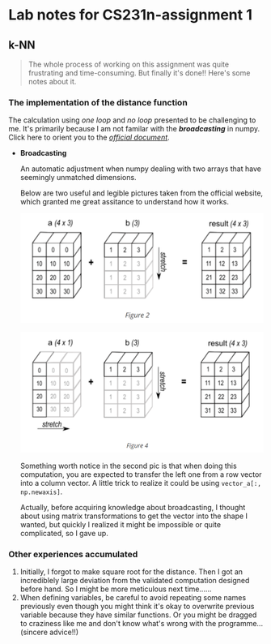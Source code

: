 # Lab notes for CS231n-assignment 1
## k-NN
> The whole process of working on this assignment was quite frustrating and time-consuming. But finally it's done!! Here's some notes about it.
### The implementation of the distance function
The calculation using *one loop* and *no loop* presented to be challenging to me. It's primarily because I am not familar with the ***broadcasting*** in numpy. Click here to orient you to the *[official document](https://numpy.org/doc/stable/user/basics.broadcasting.html)*.
- **Broadcasting**
  
  An automatic adjustment when numpy dealing with two arrays that have seemingly unmatched dimensions. 
  
  Below are two useful and legible pictures taken from the official website, which granted me great assitance to understand how it works.

  ![Operation between matrix and vector](images/broadcasting-pic1.png)

  ![Operation between two vectors](images/broadcasting-pic2.png)

  Something worth notice in the second pic is that when doing this computation, you are expected to transfer the left one from a row vector into a column vector. A little trick to realize it could be using `vector_a[:, np.newaxis]`.

  Actually, before acquiring knowledge about broadcasting, I thought about using matrix transformations to get the vector into the shape I wanted, but quickly I realized it might be impossible or quite complicated, so I gave up.

### Other experiences accumulated
1. Initially, I forgot to make square root for the distance. Then I got an incrediblely large deviation from the validated computation designed before hand. So I might be more meticulous next time......
2. When defining variables, be careful to avoid repeating some names previously even though you might think it's okay to overwrite previous variable because they have similar functions. Or you might be dragged to craziness like me and don't know what's wrong with the programme... (sincere advice!!)
